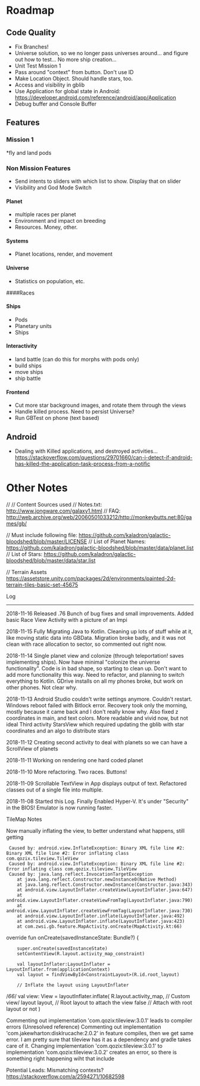 
# Roadmap

## Code Quality
- Fix Branches!
- Universe solution, so we no longer pass universes around... and figure out how to test... No more ship creation...
- Unit Test Mission 1
- Pass around "context" from button. Don't use ID
- Make Location Object. Should handle stars, too.
- Access and visibility in gblib
- Use Application for global state in Android: https://developer.android.com/reference/android/app/Application
- Debug buffer and Console Buffer

## Features

### Mission 1
*fly and land pods

### Non Mission Features
* Send intents to sliders with which list to show. Display that on slider
* Visibility and God Mode Switch


#### Planet
- multiple races per planet
- Environment and impact on breeding
- Resources. Money, other.

#### Systems
- Planet locations, render, and movement

#### Universe
- Statistics on population, etc.

####Races

#### Ships
- Pods
- Planetary units
- Ships

#### Interactivity
- land battle (can do this for morphs with pods only)
- build ships
- move ships
- ship battle

#### Frontend
- Cut more star background images, and rotate them through the views
- Handle killed process. Need to persist Universe?
- Run GBTest on phone (text based)

## Android 

* Dealing with Killed applications, and destroyed activities...
https://stackoverflow.com/questions/29701660/can-i-detect-if-android-has-killed-the-application-task-process-from-a-notific

# Other Notes

//
// Content Sources used
// Notes.txt: http://www.jongware.com/galaxy1.html
// FAQ: http://web.archive.org/web/20060501033212/http://monkeybutts.net:80/games/gb/

// Must include following file: https://github.com/kaladron/galactic-bloodshed/blob/master/LICENSE
// List of Planet Names: https://github.com/kaladron/galactic-bloodshed/blob/master/data/planet.list
// List of Stars: https://github.com/kaladron/galactic-bloodshed/blob/master/data/star.list

// Terrain Assets
https://assetstore.unity.com/packages/2d/environments/painted-2d-terrain-tiles-basic-set-45675


Log
***

2018-11-16
Released .76 Bunch of bug fixes and small improvements. Added basic Race View Activity with a picture of an Impi

2018-11-15
Fully Migrating Java to Kotlin. Cleaning up lots of stuff while at it, like moving static data into GBData. Migration
broke badly, and it was not clean with race allocation to sector, so commented out right now.

2018-11-14
Single planet view and colonize (through teleportation! saves implementing ships). Now have minimal "colonize the
universe functionality". Code is in bad shape, so starting to clean up. Don't want to add more functionality this way.
Need to refactor, and planning to switch everything to Kotlin. GDrive installs on all my phones broke, but work on other
phones. Not clear why.

2018-11-13
Android Studio couldn't write settings anymore. Couldn't restart. Windows reboot failed with Bitlock error. Recovery
took only the morning, mostly because it came back and I don't really know why.
Also fixed z coordinates in main, and text colors. More readable and vivid now, but not ideal
Third activity StarsView which required updating the gblib with star coordinates and an algo to distribute stars

2018-11-12
Creating second activity to deal with planets so we can have a ScrollView of planets

2018-11-11
Working on rendering one hard coded planet

2018-11-10
More refactoring. Two races. Buttons!

2018-11-09
Scrollable TextView in App displays output of text. Refactored classes out of a single file into multiple.

2018-11-08
Started this Log. Finally Enabled Hyper-V. It's under "Security" in the BIOS! Emulator is now running faster.




TileMap Notes

Now manually inflating the view, to better understand what happens, still getting

     Caused by: android.view.InflateException: Binary XML file line #2: Binary XML file line #2: Error inflating class com.qozix.tileview.TileView
     Caused by: android.view.InflateException: Binary XML file line #2: Error inflating class com.qozix.tileview.TileView
     Caused by: java.lang.reflect.InvocationTargetException
        at java.lang.reflect.Constructor.newInstance0(Native Method)
        at java.lang.reflect.Constructor.newInstance(Constructor.java:343)
        at android.view.LayoutInflater.createView(LayoutInflater.java:647)
        at android.view.LayoutInflater.createViewFromTag(LayoutInflater.java:790)
        at android.view.LayoutInflater.createViewFromTag(LayoutInflater.java:730)
        at android.view.LayoutInflater.inflate(LayoutInflater.java:492)
        at android.view.LayoutInflater.inflate(LayoutInflater.java:423)
        at com.zwsi.gb.feature.MapActivity.onCreate(MapActivity.kt:66)

   override fun onCreate(savedInstanceState: Bundle?) {

        super.onCreate(savedInstanceState)
        setContentView(R.layout.activity_map_constraint)

        val layoutInflater:LayoutInflater = LayoutInflater.from(applicationContext)
        val layout = findViewById<ConstraintLayout>(R.id.root_layout)

        // Inflate the layout using LayoutInflater
/*66*/      val view: View = layoutInflater.inflate(
            R.layout.activity_map, // Custom view/ layout
            layout, // Root layout to attach the view
            false // Attach with root layout or not
        )

Commenting out implementation 'com.qozix:tileview:3.0.1' leads to compiler errors (Unresolved reference)
Commenting out implementation 'com.jakewharton:disklrucache:2.0.2' in feature compiles, then we get same error. I am
pretty sure that tileview has it as a dependency and gradle takes care of it.
Changing implementation 'com.qozix:tileview:3.0.1' to implementation 'com.qozix:tileview:3.0.2' creates an error, so
there is something right happening wiht that include

Potential Leads:
Mismatching contexts? https://stackoverflow.com/a/2594271/10682598


